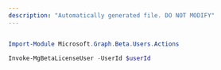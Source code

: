 ```yaml
---
description: "Automatically generated file. DO NOT MODIFY"
---
```


```powershell

Import-Module Microsoft.Graph.Beta.Users.Actions

Invoke-MgBetaLicenseUser -UserId $userId

```